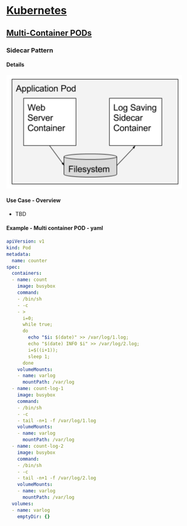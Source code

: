 
# [Kubernetes](../index)

## [Multi-Container PODs](./index)

### Sidecar Pattern

#### Details

<img src="./images/sidecar-containers.png" alt="Sidecar Pattern" title="Sidecar Pattern" height="300" />

#### Use Case - Overview

- TBD

#### Example - Multi container POD - yaml

```yaml
apiVersion: v1
kind: Pod
metadata:
  name: counter
spec:
  containers:
  - name: count
    image: busybox
    command:
    - /bin/sh
    - -c
    - >
      i=0;
      while true;
      do
        echo "$i: $(date)" >> /var/log/1.log;
        echo "$(date) INFO $i" >> /var/log/2.log;
        i=$((i+1));
        sleep 1;
      done
    volumeMounts:
    - name: varlog
      mountPath: /var/log
  - name: count-log-1
    image: busybox
    command:
    - /bin/sh
    - -c
    - tail -n+1 -f /var/log/1.log
    volumeMounts:
    - name: varlog
      mountPath: /var/log
  - name: count-log-2
    image: busybox
    command:
    - /bin/sh
    - -c
    - tail -n+1 -f /var/log/2.log
    volumeMounts:
    - name: varlog
      mountPath: /var/log
  volumes:
  - name: varlog
    emptyDir: {}
 ```
